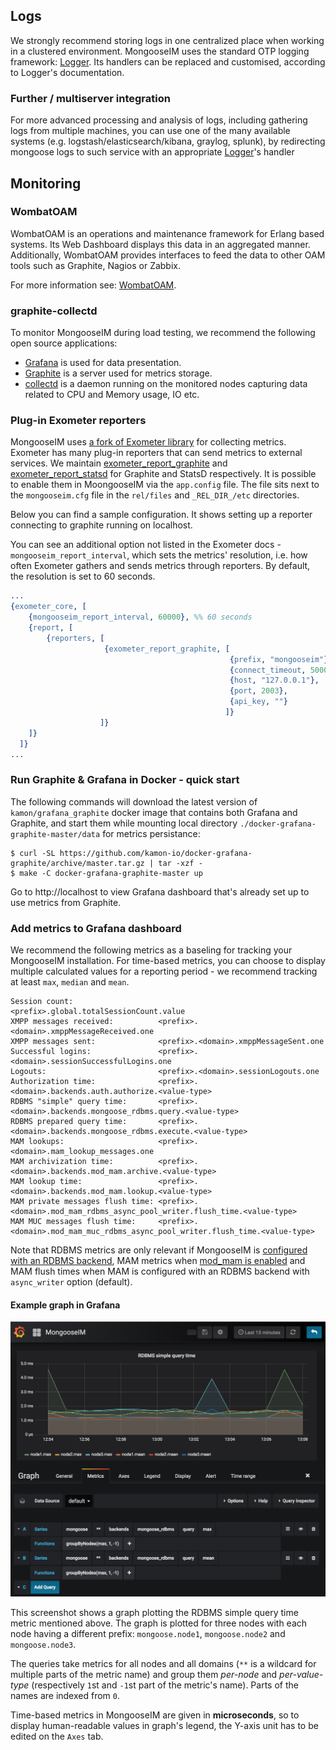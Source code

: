 ## Logs

We strongly recommend storing logs in one centralized place when working in a clustered environment.
MongooseIM uses the standard OTP logging framework: [Logger](Logger).
Its handlers can be replaced and customised, according to Logger's documentation.

### Further / multiserver integration

For more advanced processing and analysis of logs, including gathering logs from multiple machines,
you can use one of the many available systems (e.g. logstash/elasticsearch/kibana, graylog, splunk),
by redirecting mongoose logs to such service with an appropriate [Logger](Logger)'s handler

## Monitoring

### WombatOAM

WombatOAM is an operations and maintenance framework for Erlang based systems.
Its Web Dashboard displays this data in an aggregated manner.
Additionally, WombatOAM provides interfaces to feed the data to other OAM tools such as Graphite, Nagios or Zabbix.

For more information see: [WombatOAM](https://www.erlang-solutions.com/products/wombat-oam.html).

### graphite-collectd

To monitor MongooseIM during load testing, we recommend the following open source applications:

- [Grafana](https://grafana.com/) is used for data presentation.
- [Graphite](http://graphiteapp.org/) is a server used for metrics storage.
- [collectd](http://collectd.org/) is a daemon running on the monitored nodes capturing data related to CPU and Memory usage, IO etc.

### Plug-in Exometer reporters

MongooseIM uses [a fork of Exometer library](https://github.com/esl/exometer_core) for collecting metrics.
Exometer has many plug-in reporters that can send metrics to external services. We maintain [exometer_report_graphite](https://github.com/esl/exometer_report_graphite) and [exometer_report_statsd](https://github.com/esl/exometer_report_statsd) for Graphite and StatsD respectively.
It is possible to enable them in MoongooseIM via the `app.config` file.
The file sits next to the `mongooseim.cfg` file in the `rel/files` and `_REL_DIR_/etc` directories.

Below you can find a sample configuration.
It shows setting up a reporter connecting to graphite running on localhost.

You can see an additional option not listed in the Exometer docs - `mongooseim_report_interval`, which sets the metrics' resolution, i.e. how often Exometer gathers and sends metrics through reporters.
By default, the resolution is set to 60 seconds.

```erl
...
{exometer_core, [
    {mongooseim_report_interval, 60000}, %% 60 seconds
    {report, [
        {reporters, [
                     {exometer_report_graphite, [
                                                 {prefix, "mongooseim"},
                                                 {connect_timeout, 5000},
                                                 {host, "127.0.0.1"},
                                                 {port, 2003},
                                                 {api_key, ""}
                                                ]}
                    ]}
    ]}
  ]}
...
```

### Run Graphite & Grafana in Docker - quick start

The following commands will download the latest version of `kamon/grafana_graphite` docker image that contains both Grafana and Graphite, and start them while mounting local directory `./docker-grafana-graphite-master/data` for metrics persistance:

    $ curl -SL https://github.com/kamon-io/docker-grafana-graphite/archive/master.tar.gz | tar -xzf -
    $ make -C docker-grafana-graphite-master up

Go to http://localhost to view Grafana dashboard that's already set up to use metrics from Graphite.

### Add metrics to Grafana dashboard

We recommend the following metrics as a baseling for tracking your MongooseIM installation.
For time-based metrics, you can choose to display multiple calculated values for a reporting period - we recommend tracking at least `max`, `median` and `mean`.

```
Session count:                   <prefix>.global.totalSessionCount.value
XMPP messages received:          <prefix>.<domain>.xmppMessageReceived.one
XMPP messages sent:              <prefix>.<domain>.xmppMessageSent.one
Successful logins:               <prefix>.<domain>.sessionSuccessfulLogins.one
Logouts:                         <prefix>.<domain>.sessionLogouts.one
Authorization time:              <prefix>.<domain>.backends.auth.authorize.<value-type>
RDBMS "simple" query time:       <prefix>.<domain>.backends.mongoose_rdbms.query.<value-type>
RDBMS prepared query time:       <prefix>.<domain>.backends.mongoose_rdbms.execute.<value-type>
MAM lookups:                     <prefix>.<domain>.mam_lookup_messages.one
MAM archivization time:          <prefix>.<domain>.backends.mod_mam.archive.<value-type>
MAM lookup time:                 <prefix>.<domain>.backends.mod_mam.lookup.<value-type>
MAM private messages flush time: <prefix>.<domain>.mod_mam_rdbms_async_pool_writer.flush_time.<value-type>
MAM MUC messages flush time:     <prefix>.<domain>.mod_mam_muc_rdbms_async_pool_writer.flush_time.<value-type>
```

Note that RDBMS metrics are only relevant if MongooseIM is [configured with an RDBMS backend](../advanced-configuration/database-backends-configuration.md), MAM metrics when [mod_mam is enabled](../modules/mod_mam.md) and MAM flush times when MAM is configured with an RDBMS backend with `async_writer` option (default).

#### Example graph in Grafana

![An example graph in Grafana](example-grafana-graph.png)

This screenshot shows a graph plotting the RDBMS simple query time metric mentioned above.
The graph is plotted for three nodes with each node having a different prefix: `mongoose.node1`, `mongoose.node2` and `mongoose.node3`.

The queries take metrics for all nodes and all domains (`**` is a wildcard for multiple parts of the metric name) and group them *per-node* and *per-value-type* (respectively `1`st and `-1`st part of the metric's name).
Parts of the names are indexed from `0`.

Time-based metrics in MongooseIM are given in **microseconds**, so to display human-readable values in graph's legend, the Y-axis unit has to be edited on the `Axes` tab.

[MAM]: ../modules/mod_mam.md
[Logger]: https://erlang.org/doc/apps/kernel/logger_chapter.html#handlers
